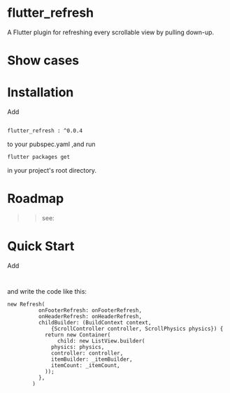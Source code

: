 # flutter_refresh
A Flutter plugin for refreshing every scrollable view by pulling down-up.



# Show cases


# Installation


Add 

```bash

flutter_refresh : ^0.0.4

```
to your pubspec.yaml ,and run 

```bash
flutter packages get 
```
in your project's root directory.


# Roadmap

>>see:

# Quick Start

Add 
```


```

and write the code like this:

```
new Refresh(
          onFooterRefresh: onFooterRefresh,
          onHeaderRefresh: onHeaderRefresh,
          childBuilder: (BuildContext context,
              {ScrollController controller, ScrollPhysics physics}) {
            return new Container(
                child: new ListView.builder(
              physics: physics,
              controller: controller,
              itemBuilder: _itemBuilder,
              itemCount: _itemCount,
            ));
          },
        )


```








